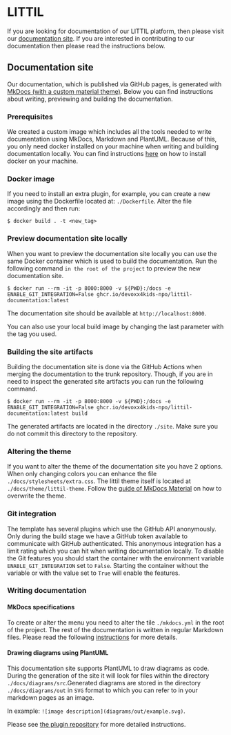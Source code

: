 # LITTIL

If you are looking for documentation of our LITTIL platform, then please visit our [documentation site](https://devoxx4kids-npo.github.io/littil-documentation/).
If you are interested in contributing to our documentation then please read the instructions below.

## Documentation site
Our documentation, which is published via GitHub pages, is generated with [MkDocs (with a custom material theme)](https://squidfunk.github.io/mkdocs-material/).
Below you can find instructions about writing, previewing and building the documentation.

### Prerequisites
We created a custom image which includes all the tools needed to write documentation using MkDocs, Markdown and PlantUML.
Because of this, you only need docker installed on your machine when writing and building documentation locally. You
can find instructions [here](https://docs.docker.com/get-docker/) on how to install docker on your machine.

### Docker image
If you need to install an extra plugin, for example, you can create a new image using the Dockerfile located at:
`./Dockerfile`. Alter the file accordingly and then run:

```shell
$ docker build . -t <new_tag>
```

### Preview documentation site locally
When you want to preview the documentation site locally you can use the same Docker container which is used to build
the documentation. Run the following command `in the root of the project` to preview the new documentation site.

```shell
$ docker run --rm -it -p 8000:8000 -v ${PWD}:/docs -e ENABLE_GIT_INTEGRATION=False ghcr.io/devoxx4kids-npo/littil-documentation:latest
```

The documentation site should be available at `http://localhost:8000`.

You can also use your local build image by changing the last parameter with the tag you used.

### Building the site artifacts
Building the documentation site is done via the GitHub Actions when merging the documentation to the trunk repository.
Though, if you are in need to inspect the generated site artifacts you can run the following command.

```shell
$ docker run --rm -it -p 8000:8000 -v ${PWD}:/docs -e ENABLE_GIT_INTEGRATION=False ghcr.io/devoxx4kids-npo/littil-documentation:latest build
```

The generated artifacts are located in the directory `./site`. Make sure you do not commit this directory to the repository.

### Altering the theme
If you want to alter the theme of the documentation site you have 2 options. When only changing colors you can enhance
the file `./docs/stylesheets/extra.css`. The littil theme itself is located at `./docs/theme/littil-theme`. Follow the
[guide of MkDocs Material](https://squidfunk.github.io/mkdocs-material/customization/#extending-the-theme) on how to overwrite the theme.

### Git integration
The template has several plugins which use the GitHub API anonymously. Only during the build stage we have a GitHub token available
to communicate with GitHub authenticated. This anonymous integration has a limit rating which you can hit when writing documentation
locally. To disable the Git features you should start the container with the environment variable `ENABLE_GIT_INTEGRATION` 
set to `False`. Starting the container without the variable or with the value set to `True` will enable the features.

### Writing documentation

#### MkDocs specifications
To create or alter the menu you need to alter the tile `./mkdocs.yml` in the root of the project. The rest of the documentation
is written in regular Markdown files. Please read the following [instructions](https://www.mkdocs.org/user-guide/writing-your-docs/)
for more details.

#### Drawing diagrams using PlantUML
This documentation site supports PlantUML to draw diagrams as code. During the generation of the site it will look for
files within the directory `./docs/diagrams/src`.Generated diagrams are stored in the directory `./docs/diagrams/out`
in `SVG` format to which you can refer to in your markdown pages as an image.

In example: `![image description](diagrams/out/example.svg)`.

Please see [the plugin repository](https://github.com/quantorconsulting/mkdocs_build_plantuml) for more detailed instructions.
